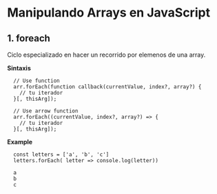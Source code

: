 # Manipulando Arrays en JavaScript

## 1. foreach
Ciclo especializado en hacer un recorrido por elemenos de una array.

**Sintaxis**
~~~
  // Use function
  arr.forEach(function callback(currentValue, index?, array?) {
    // tu iterador
  }[, thisArg]);

  // Use arrow function
  arr.forEach((currentValue, index?, array?) => {
    // tu iterador
  }[, thisArg]);
~~~

**Example**
~~~
  const letters = ['a', 'b', 'c']
  letters.forEach( letter => console.log(letter))
  
  a
  b
  c
~~~
